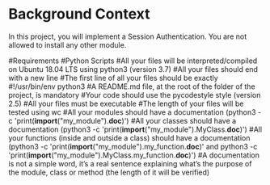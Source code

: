 # Background Context
In this project, you will implement a Session Authentication. You are not allowed to install any other module.

#Requirements
#Python Scripts
#All your files will be interpreted/compiled on Ubuntu 18.04 LTS using python3 (version 3.7)
#All your files should end with a new line
#The first line of all your files should be exactly #!/usr/bin/env python3
#A README.md file, at the root of the folder of the project, is mandatory
#Your code should use the pycodestyle style (version 2.5)
#All your files must be executable
#The length of your files will be tested using wc
#All your modules should have a documentation (python3 -c 'print(__import__("my_module").__doc__)')
#All your classes should have a documentation (python3 -c 'print(__import__("my_module").MyClass.__doc__)')
#All your functions (inside and outside a class) should have a documentation (python3 -c 'print(__import__("my_module").my_function.__doc__)' and python3 -c 'print(__import__("my_module").MyClass.my_function.__doc__)')
#A documentation is not a simple word, it’s a real sentence explaining what’s the purpose of the module, class or method (the length of it will be verified)
